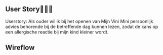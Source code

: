 ## User Story👩🏾‍💻

Userstory: Als ouder wil ik bij het openen van Mijn Vini Mini persoonlijk advies behorende bij de betreffende dag kunnen lezen, zodat de kans op een allergische reactie bij mijn kind kleiner wordt.

## Wireflow
